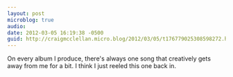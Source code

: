 ```yaml
---
layout: post
microblog: true
audio: 
date: 2012-03-05 16:19:38 -0500
guid: http://craigmcclellan.micro.blog/2012/03/05/t176779025308598272.html
---
```

On every album I produce, there's always one song that creatively gets away from me for a bit. I think I just reeled this one back in.
